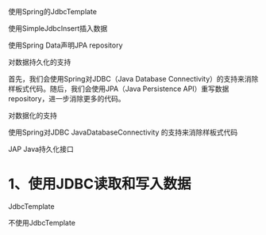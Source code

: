使用Spring的JdbcTemplate

使用SimpleJdbcInsert插入数据

使用Spring Data声明JPA repository

对数据持久化的支持

首先，我们会使用Spring对JDBC（Java Database Connectivity）的支持来消除样板式代码。随后，我们会使用JPA（Java Persistence API）重写数据repository，进一步消除更多的代码。



对数据化的支持

使用Spring对JDBC JavaDatabaseConnectivity 的支持来消除样板式代码

JAP  Java持久化接口

# 1、使用JDBC读取和写入数据



JdbcTemplate

不使用JdbcTemplate
